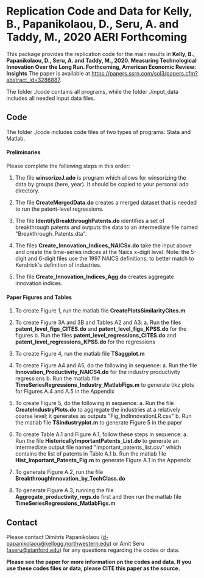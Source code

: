 # Replication Code and Data for Kelly, B., Papanikolaou, D., Seru, A. and Taddy, M., 2020 AERI Forthcoming 

This package provides the replication code for the main results in **Kelly, B., Papanikolaou, D., Seru, A. and Taddy, M., 2020. Measuring Technological Innovation Over the Long Run.  Forthcoming, American Economic Review: Insights** The paper is available at https://papers.ssrn.com/sol3/papers.cfm?abstract_id=3286887.

The folder ./code contains all programs, while the folder ./input_data includes all needed input data files. 

## Code 

The folder ./code includes code files of two types of programs: Stata and Matlab. 

#### Preliminaries

Please complete the following steps in this order:

1. The file **winsorizeJ.ado** is program which allows for winsorizing the data by groups (here, year). It should be copied to your personal ado directory.

2. The file **CreateMergedData.do** creates a merged dataset that is needed to run the patent-level regressions.

3. The file **IdentifyBreakthroughPatents.do** identifies a set of breakthrough patents and outputs the data to an intermediate file named "Breakthrough_Patents.dta". 

4. The files **Create_Innovation_Indices_NAICSx.do** take the input above and create the time-series indices at the Naics x-digit level. Note: the 5-digit and 6-digit files use the 1997 NAICS definitions, to better match to Kendrick's definition of industries. 

5. The file **Create_Innovation_Indices_Agg.do** creates aggregate innovation indices.

#### Paper Figures and Tables

1. To create Figure 1, run the matlab file **CreatePlotsSimilarityCites.m**

2. To create Figure 3A and 3B and Tables A2 and A3: 
	a. Run the files  **patent_level_figs_CITES.do** and **patent_level_figs_KPSS.do** for the figures 
	b. Run the files **patent_level_regressions_CITES.do** and **patent_level_regressions_KPSS.do** for the regressions

3. To create Figure 4, run the matlab file **TSaggplot.m**

4. To create Figure A4 and A5, do the following in sequence:
	a. Run the file **Innovation_Productivity_NAICS4.do** for the industry productivity regressions
	b. Run the matlab file **TimeSeriesRegressions_Industry_MatlabFigs.m** to generate tikz plots for Figures A.4 and A.5 in the Appendix

5. To create Figure 5, do the following in sequence:
	a. Run the file **CreateIndustryPlots.do** to aggregate the industries at a relatively coarse level; it generates as outputs "Fig_IndInnovationLR.csv"
	b. Run the matlab file **TSindustryplot.m** to generate Figure 5 in the paper

6. To create Table A.1 and Figure A.1, follow these steps in sequence:
	a. Run the file **HistoricallyImportantPatents_List.do** to generate an intermediate output file named "important_patents_list.csv" which contains the list of patents in Table A.1
	b. Run the matlab file **Hist_Important_Patents_Fig.m** to generate Figure A.1 in the Appendix

7. To generate Figure A.2, run the file **BreakthroughInnovation_by_TechClass.do**

8. To generate Figure A.3, running the file **Aggregate_productivity_regs.do** first and then run the matlab file **TimeSeriesRegressions_MatlabFigs.m**

## Contact

Please contact Dimitris Papanikolaou (d-papanikolaou@kellogg.northwestern.edu) or Amit Seru (aseru@stanford.edu) for any questions regarding the codes or data.

**Please see the paper for more information on the codes and data. If you use these codes files or data, please CITE this paper as the source.**
